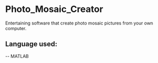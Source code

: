 # Photo_Mosaic_Creator
Entertaining software that create photo mosaic pictures from your own computer.

## Language used:
-- MATLAB

